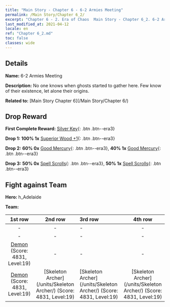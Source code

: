 ```yaml
---
title: "Main Story - Chapter 6 - 6-2 Armies Meeting"
permalink: /Main Story/Chapter 6_2/
excerpt: "Chapter 6 - 2. Era of Chaos  Main Story - Chapter 6_2. 6-2 Armies Meeting"
last_modified_at: 2021-04-12
locale: en
ref: "Chapter 6_2.md"
toc: false
classes: wide
---
```


## Details

 **Name:** 6-2 Armies Meeting

 **Description:** No one knows when ghosts started to gather here. Few know of their existence, let alone their origins.

 **Related to:** [Main Story Chapter 6](/Main Story/Chapter 6/)

## Drop Reward

 **First Complete Reward:** [Silver Key](/Items/con_693/){: .btn .btn--era3}

 **Drop 1:** **100% 1x** [Superior Wood +1](/Items/mat_20/){: .btn .btn--era3}

 **Drop 2:** **60% 0x** [Good Mercury](/Items/mat_14/){: .btn .btn--era3}, **40% 1x** [Good Mercury](/Items/mat_14/){: .btn .btn--era3}

 **Drop 3:** **50% 0x** [Spell Scrolls](/Items/con_694/){: .btn .btn--era3}, **50% 1x** [Spell Scrolls](/Items/con_694/){: .btn .btn--era3}


## Fight against Team
 **Hero:** h_Adelaide

 **Team:**


  | 1st row | 2nd row | 3rd row | 4th row |
  |:----:|:----:|:----|:----:|
  | - | - | - | - |
  | - | - | - | - |
  | [Demon](/units/Demon/) (Score: 4831, Level:19)  | - | - | - |
  | [Demon](/units/Demon/) (Score: 4831, Level:19)  | [Skeleton Archer](/units/Skeleton Archer/) (Score: 4831, Level:19)  | [Skeleton Archer](/units/Skeleton Archer/) (Score: 4831, Level:19)  | [Skeleton Archer](/units/Skeleton Archer/) (Score: 4831, Level:19)  |


